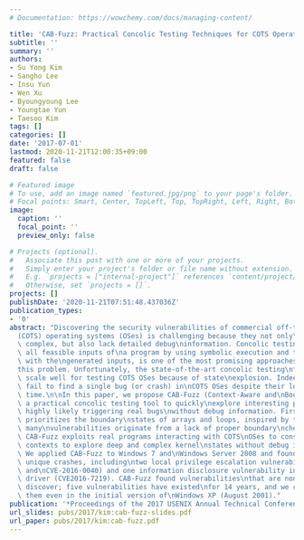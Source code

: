 ```yaml
---
# Documentation: https://wowchemy.com/docs/managing-content/

title: 'CAB-Fuzz: Practical Concolic Testing Techniques for COTS Operating Systems'
subtitle: ''
summary: ''
authors:
- Su Yong Kim
- Sangho Lee
- Insu Yun
- Wen Xu
- Byoungyoung Lee
- Youngtae Yun
- Taesoo Kim
tags: []
categories: []
date: '2017-07-01'
lastmod: 2020-11-21T12:00:35+09:00
featured: false
draft: false

# Featured image
# To use, add an image named `featured.jpg/png` to your page's folder.
# Focal points: Smart, Center, TopLeft, Top, TopRight, Left, Right, BottomLeft, Bottom, BottomRight.
image:
  caption: ''
  focal_point: ''
  preview_only: false

# Projects (optional).
#   Associate this post with one or more of your projects.
#   Simply enter your project's folder or file name without extension.
#   E.g. `projects = ["internal-project"]` references `content/project/deep-learning/index.md`.
#   Otherwise, set `projects = []`.
projects: []
publishDate: '2020-11-21T07:51:48.437036Z'
publication_types:
- '0'
abstract: "Discovering the security vulnerabilities of commercial off-the-shelf\n\
  (COTS) operating systems (OSes) is challenging because they not only\nare huge and\
  \ complex, but also lack detailed debug\ninformation. Concolic testing, which generates\
  \ all feasible inputs of\na program by using symbolic execution and tests the program\
  \ with the\ngenerated inputs, is one of the most promising approaches to solve\n\
  this problem. Unfortunately, the state-of-the-art concolic testing\ntools do not\
  \ scale well for testing COTS OSes because of state\nexplosion. Indeed, they often\
  \ fail to find a single bug (or crash) in\nCOTS OSes despite their long execution\
  \ time.\n\nIn this paper, we propose CAB-Fuzz (Context-Aware and\nBoundary-focused),\
  \ a practical concolic testing tool to quickly\nexplore interesting paths that are\
  \ highly likely triggering real bugs\nwithout debug information. First, CAB-Fuzz\
  \ prioritizes the boundary\nstates of arrays and loops, inspired by the fact that\
  \ many\nvulnerabilities originate from a lack of proper boundary\nchecks. Second,\
  \ CAB-Fuzz exploits real programs interacting with COTS\nOSes to construct proper\
  \ contexts to explore deep and complex kernel\nstates without debug information.\
  \ We applied CAB-Fuzz to Windows 7 and\nWindows Server 2008 and found 21 undisclosed\
  \ unique crashes, including\ntwo local privilege escalation vulnerabilities (CVE2015-6098\
  \ and\nCVE-2016-0040) and one information disclosure vulnerability in a\ncryptography\
  \ driver (CVE2016-7219). CAB-Fuzz found vulnerabilities\nthat are non-trivial to\
  \ discover; five vulnerabilities have existed\nfor 14 years, and we could trigger\
  \ them even in the initial version of\nWindows XP (August 2001)."
publication: '*Proceedings of the 2017 USENIX Annual Technical Conference (ATC)*'
url_slides: pubs/2017/kim:cab-fuzz-slides.pdf
url_paper: pubs/2017/kim:cab-fuzz.pdf
---
```


